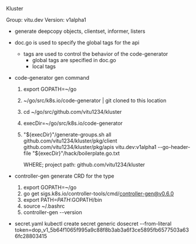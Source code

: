Kluster

Group: vitu.dev
Version: v1alpha1

- generate deepcopy objects, clientset, informer, listers

- doc.go is used to specify the global tags for the api
    - tags are used to control the behavior of the code-generator
        - global tags are specified in doc.go
        - local tags
        
- code-generator gen command
    1. export GOPATH=~/go
    2. ~/go/src/k8s.io/code-generator | git cloned to this location
    3. cd ~/go/src/github.com/vitu1234/kluster
    4. execDir=~/go/src/k8s.io/code-generator
    5. "${execDir}"/generate-groups.sh all github.com/vitu1234/kluster/pkg/client github.com/vitu1234/kluster/pkg/apis vitu.dev:v1alpha1 --go-header-file "${execDir}"/hack/boilerplate.go.txt

        WHERE; project path: github.com/vitu1234/kluster

- controller-gen
    generate CRD for the type
    1. export GOPATH=~/go
    2. go get sigs.k8s.io/controller-tools/cmd/controller-gen@v0.6.0
    3. export PATH=$PATH:$GOPATH/bin
    4. source ~/.bashrc
    5. controller-gen --version


- secret.yaml 
    kubectl create secret generic dosecret --from-literal token=dop_v1_5b64f1065f995a9c88f8b3ab3a6f3ce5895fb6577503a636fc28803415
